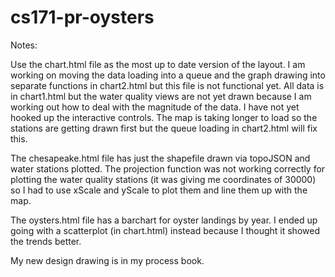 # cs171-pr-oysters

Notes:

Use the chart.html file as the most up to date version of the layout. I am working on moving the data loading into a queue and the graph drawing into separate functions in chart2.html but this file is not functional yet. All data is in chart1.html but the water quality views are not yet drawn because I am working out how to deal with the magnitude of the data. I have not yet hooked up the interactive controls. The map is taking longer to load so the stations are getting drawn first but the queue loading in chart2.html will fix this. 

The chesapeake.html file has just the shapefile drawn via topoJSON and water stations plotted. The projection function was not working correctly for plotting the water quality stations (it was giving me coordinates of 30000) so I had to use xScale and yScale to plot them and line them up with the map. 

The oysters.html file has a barchart for oyster landings by year. I ended up going with a scatterplot (in chart.html) instead because I thought it showed the trends better.

My new design drawing is in my process book.
